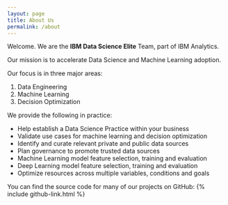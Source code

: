 ```yaml
---
layout: page
title: About Us
permalink: /about
---
```


Welcome. We are the **IBM Data Science Elite** Team, part of IBM Analytics.

Our mission is to accelerate Data Science and Machine Learning adoption.

Our focus is in three major areas:
1. Data Engineering
2. Machine Learning
3. Decision Optimization

We provide the following in practice:
- Help establish a Data Science Practice within your business
- Validate use cases for machine learning and decision optimization
- Identify and curate relevant private and public data sources
- Plan governance to promote trusted data sources
- Machine Learning model feature selection, training and evaluation
- Deep Learning model feature selection, training and evaluation
- Optimize resources across multiple variables, conditions and goals

You can find the source code for many of our projects on GitHub: {% include github-link.html %}
